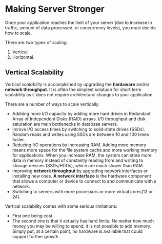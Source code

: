 # Making Server Stronger

Once your application reaches the limit of your server (due to increase in traffic, amount of data processed, or concurrency levels), you must decide how to scale.

There are two types of scaling:

1. Vertical
2. Horizontal.

## Vertical Scalability

_Vertical scalability_ is accomplished by upgrading the **hardaware** and/or **network throughput**. It is often the simplest solutuon for short term scalability as it does not require architectural changes to your application.

There are a number of ways to scale vertically:

-   Addning more I/O capacity by adding more hard drives in Redundant Array of Independent Disks (RAID) arrays. I/O throughput and disk saturation are main bottlenecks in database servers.
-   Imrove I/O access times by switching to solid-state drives (SSDs). Random reads and writes using SSDs are between 10 and 100 times faster.
-   Reducing I/O operations by increasing RAM. Adding more memory means more space for the file system cache and more working memory for applications.
    When you increase RAM, the system can store more data in memory instead of constantly reading from and writing to storage devices (SSDs/HDDs), which are much slower than RAM.
-   Improving **network throughput** by upgrading network interfaces or installing new ones. **A network interface** is the hardware component that allows a computer or device to connect to and communicate with a network.
-   Switching to servers with more processors or more virtual cores(12 or 24).

Vertical scalability comes with some serious limitations:

-   First one being cost.
-   The second one is that it actually has hard limits. No matter how much money you may be willing to spend, it is not possible to add memory. Simply put, at a certain point, no hardware is available that could support further growth.
